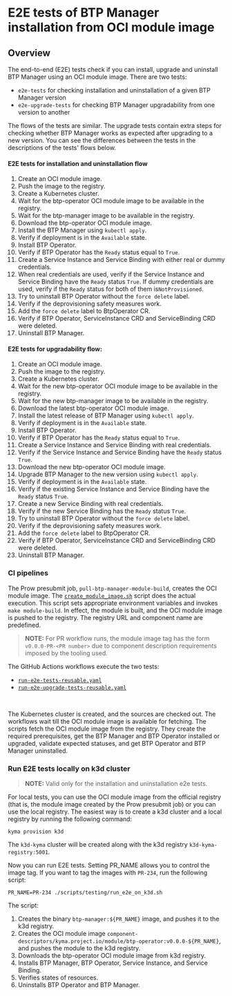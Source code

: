# E2E tests of BTP Manager installation from OCI module image

## Overview

The end-to-end (E2E) tests check if you can install, upgrade and uninstall BTP Manager using an OCI module image.
There are two tests:
- `e2e-tests` for checking installation and uninstallation of a given BTP Manager version
- `e2e-upgrade-tests` for checking BTP Manager upgradability from one version to another

The flows of the tests are similar. The upgrade tests contain extra steps for checking whether BTP Manager works as expected after upgrading to a new version. You can see the differences between the tests in the descriptions of the tests' flows below.

#### E2E tests for installation and uninstallation flow
1. Create an OCI module image.
2. Push the image to the registry.
3. Create a Kubernetes cluster.
4. Wait for the btp-operator OCI module image to be available in the registry.
5. Wait for the btp-manager image to be available in the registry.
6. Download the btp-operator OCI module image.
7. Install the BTP Manager using `kubectl apply`.
8. Verify if deployment is in the `Available` state.
9. Install BTP Operator.
10. Verify if BTP Operator has the `Ready` status equal to `True`.
11. Create a Service Instance and Service Binding with either real or dummy credentials. 
12. When real credentials are used, verify if the Service Instance and Service Binding have the `Ready` status `True`. If dummy credentials are used, verify if the `Ready` status for both of them is`NotProvisioned`.
13. Try to uninstall BTP Operator without the `force delete` label.
14. Verify if the deprovisioning safety measures work.
15. Add the `force delete` label to BtpOperator CR.
16. Verify if BTP Operator, ServiceInstance CRD and ServiceBinding CRD were deleted.
17. Uninstall BTP Manager. 

#### E2E tests for upgradability flow:
1. Create an OCI module image.
2. Push the image to the registry.
3. Create a Kubernetes cluster.
4. Wait for the new btp-operator OCI module image to be available in the registry.
5. Wait for the new btp-manager image to be available in the registry.
6. Download the latest btp-operator OCI module image.
7. Install the latest release of BTP Manager using `kubectl apply`.
8. Verify if deployment is in the `Available` state.
9. Install BTP Operator.
10. Verify if BTP Operator has the `Ready` status equal to `True`.
11. Create a Service Instance and Service Binding with real credentials.
12. Verify if the Service Instance and Service Binding have the `Ready` status `True`.
13. Download the new btp-operator OCI module image.
14. Upgrade BTP Manager to the new version using `kubectl apply`.
15. Verify if deployment is in the `Available` state.
16. Verify if the existing Service Instance and Service Binding have the `Ready` status `True`.
17. Create a new Service Binding with real credentials.
18. Verify if the new Service Binding has the `Ready` status `True`.
19. Try to uninstall BTP Operator without the `force delete` label.
20. Verify if the deprovisioning safety measures work.
21. Add the `force delete` label to BtpOperator CR.
22. Verify if BTP Operator, ServiceInstance CRD and ServiceBinding CRD were deleted.
23. Uninstall BTP Manager.

### CI pipelines
The Prow presubmit job, `pull-btp-manager-module-build`, creates the OCI module image. The [`create_module_image.sh`](../../scripts/create_module_image.sh) script does the actual execution.
This script sets appropriate environment variables and invokes `make module-build`. In effect, the module is built, and the OCI module image is pushed to the registry. 
The registry URL and component name are predefined. 

> **NOTE:**
> For PR workflow runs, the module image tag has the form `v0.0.0-PR-<PR number>` due to component description requirements imposed by the tooling used.
 
The GitHub Actions workflows execute the two tests:
- [`run-e2e-tests-reusable.yaml`](../../scripts/testing/run_e2e_module_tests.sh) 
-  [`run-e2e-upgrade-tests-reusable.yaml`](../../scripts/testing/run_e2e_module_upgrade_tests.sh) 
<br>

The Kubernetes cluster is created, and the sources are checked out.
The workflows wait till the OCI module image is available for fetching.
The scripts fetch the OCI module image from the registry. They create the required prerequisites, 
get the BTP Manager and BTP Operator installed or upgraded, validate expected statuses, and get BTP Operator and BTP Manager uninstalled.

### Run E2E tests locally on k3d cluster
> **NOTE:**
> Valid only for the installation and uninstallation e2e tests.

For local tests, you can use the OCI module image from the official registry (that is, the module image created by the Prow presubmit job) 
or you can use the local registry.
The easiest way is to create a k3d cluster and a local registry by running the following command:

```shell
kyma provision k3d
```

The `k3d-kyma` cluster will be created along with the k3d registry `k3d-kyma-registry:5001`.

Now you can run E2E tests. Setting PR_NAME allows you to control the image tag.
If you want to tag the images with `PR-234`, run the following script:

```shell
PR_NAME=PR-234 ./scripts/testing/run_e2e_on_k3d.sh
```

The script:
1. Creates the binary `btp-manager:${PR_NAME}` image, and pushes it to the k3d registry.
2. Creates the OCI module image `component-descriptors/kyma.project.io/module/btp-operator:v0.0.0-${PR_NAME}`, and pushes the module to the k3d registry.
3. Downloads the btp-operator OCI module image from k3d registry.
4. Installs BTP Manager, BTP Operator, Service Instance, and Service Binding.
5. Verifies states of resources.
6. Uninstalls BTP Operator and BTP Manager.
